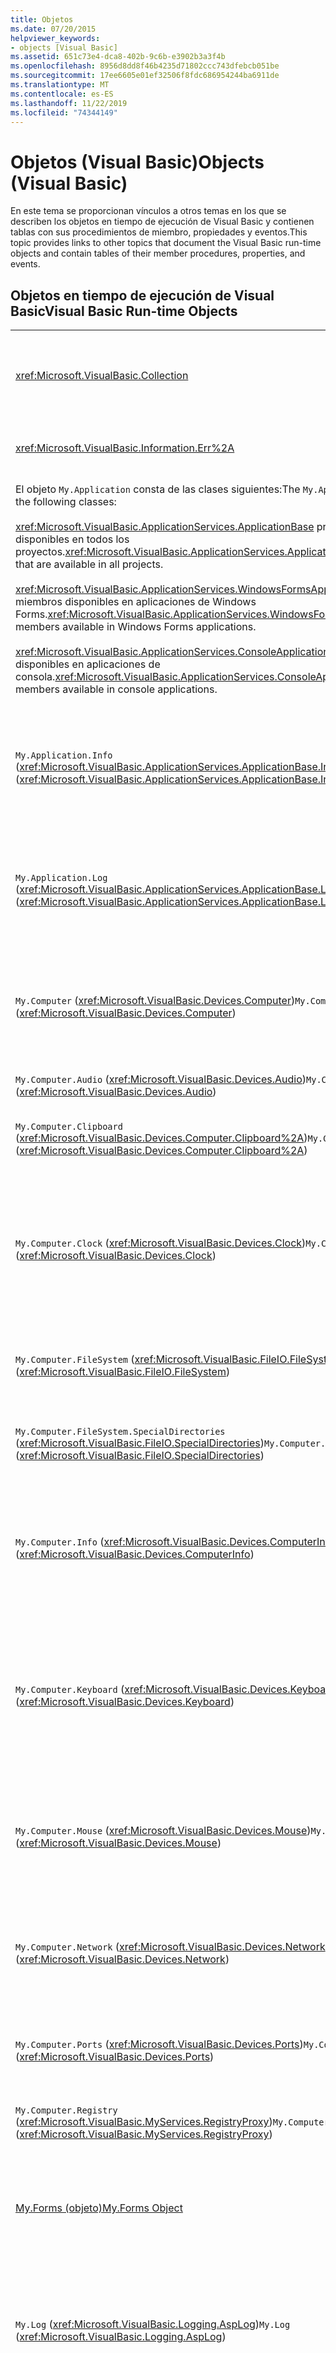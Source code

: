 ```yaml
---
title: Objetos
ms.date: 07/20/2015
helpviewer_keywords:
- objects [Visual Basic]
ms.assetid: 651c73e4-dca8-402b-9c6b-e3902b3a3f4b
ms.openlocfilehash: 8956d8dd8f46b4235d71802ccc743dfebcb051be
ms.sourcegitcommit: 17ee6605e01ef32506f8fdc686954244ba6911de
ms.translationtype: MT
ms.contentlocale: es-ES
ms.lasthandoff: 11/22/2019
ms.locfileid: "74344149"
---
```

# <a name="objects-visual-basic"></a><span data-ttu-id="e2075-102">Objetos (Visual Basic)</span><span class="sxs-lookup"><span data-stu-id="e2075-102">Objects (Visual Basic)</span></span>
<span data-ttu-id="e2075-103">En este tema se proporcionan vínculos a otros temas en los que se describen los objetos en tiempo de ejecución de Visual Basic y contienen tablas con sus procedimientos de miembro, propiedades y eventos.</span><span class="sxs-lookup"><span data-stu-id="e2075-103">This topic provides links to other topics that document the Visual Basic run-time objects and contain tables of their member procedures, properties, and events.</span></span>  
  
## <a name="visual-basic-run-time-objects"></a><span data-ttu-id="e2075-104">Objetos en tiempo de ejecución de Visual Basic</span><span class="sxs-lookup"><span data-stu-id="e2075-104">Visual Basic Run-time Objects</span></span>  
  
|||  
|---|---|  
|<xref:Microsoft.VisualBasic.Collection>|<span data-ttu-id="e2075-105">Proporciona una cómoda manera de ver un grupo de elementos relacionado como un solo objeto.</span><span class="sxs-lookup"><span data-stu-id="e2075-105">Provides a convenient way to see a related group of items as a single object.</span></span>|  
|<xref:Microsoft.VisualBasic.Information.Err%2A>|<span data-ttu-id="e2075-106">Contiene información sobre los errores en tiempo de ejecución.</span><span class="sxs-lookup"><span data-stu-id="e2075-106">Contains information about run-time errors.</span></span>|  
|<span data-ttu-id="e2075-107">El objeto `My.Application` consta de las clases siguientes:</span><span class="sxs-lookup"><span data-stu-id="e2075-107">The `My.Application` object consists of the following classes:</span></span><br /><br /> <span data-ttu-id="e2075-108"><xref:Microsoft.VisualBasic.ApplicationServices.ApplicationBase> proporciona miembros que están disponibles en todos los proyectos.</span><span class="sxs-lookup"><span data-stu-id="e2075-108"><xref:Microsoft.VisualBasic.ApplicationServices.ApplicationBase> provides members that are available in all projects.</span></span><br /><br /> <span data-ttu-id="e2075-109"><xref:Microsoft.VisualBasic.ApplicationServices.WindowsFormsApplicationBase> proporciona miembros disponibles en aplicaciones de Windows Forms.</span><span class="sxs-lookup"><span data-stu-id="e2075-109"><xref:Microsoft.VisualBasic.ApplicationServices.WindowsFormsApplicationBase> provides members available in Windows Forms applications.</span></span><br /><br /> <span data-ttu-id="e2075-110"><xref:Microsoft.VisualBasic.ApplicationServices.ConsoleApplicationBase> proporciona miembros disponibles en aplicaciones de consola.</span><span class="sxs-lookup"><span data-stu-id="e2075-110"><xref:Microsoft.VisualBasic.ApplicationServices.ConsoleApplicationBase> provides members available in console applications.</span></span>|<span data-ttu-id="e2075-111">Proporciona datos asociados únicamente con la aplicación actual o el archivo DLL.</span><span class="sxs-lookup"><span data-stu-id="e2075-111">Provides data that is associated only with the current application or DLL.</span></span> <span data-ttu-id="e2075-112">No se puede modificar la información de nivel de sistema mediante `My.Application`.</span><span class="sxs-lookup"><span data-stu-id="e2075-112">No system-level information can be altered with `My.Application`.</span></span><br /><br /> <span data-ttu-id="e2075-113">Algunos miembros solo están disponibles para aplicaciones de consola o de Windows Forms.</span><span class="sxs-lookup"><span data-stu-id="e2075-113">Some members are available only for Windows Forms or console applications.</span></span>|  
|<span data-ttu-id="e2075-114">`My.Application.Info` (<xref:Microsoft.VisualBasic.ApplicationServices.ApplicationBase.Info%2A>)</span><span class="sxs-lookup"><span data-stu-id="e2075-114">`My.Application.Info` (<xref:Microsoft.VisualBasic.ApplicationServices.ApplicationBase.Info%2A>)</span></span>|<span data-ttu-id="e2075-115">Proporciona propiedades para obtener información sobre una la aplicación, como el número de versión, la descripción, los ensamblados cargados, etc.</span><span class="sxs-lookup"><span data-stu-id="e2075-115">Provides properties for getting the information about an application, such as the version number, description, loaded assemblies, and so on.</span></span>|  
|<span data-ttu-id="e2075-116">`My.Application.Log` (<xref:Microsoft.VisualBasic.ApplicationServices.ApplicationBase.Log%2A>)</span><span class="sxs-lookup"><span data-stu-id="e2075-116">`My.Application.Log` (<xref:Microsoft.VisualBasic.ApplicationServices.ApplicationBase.Log%2A>)</span></span>|<span data-ttu-id="e2075-117">Proporciona una propiedad y métodos para escribir información de eventos y excepciones en los agentes de escucha de registro de la aplicación.</span><span class="sxs-lookup"><span data-stu-id="e2075-117">Provides a property and methods to write event and exception information to the application's log listeners.</span></span>|  
|<span data-ttu-id="e2075-118">`My.Computer` (<xref:Microsoft.VisualBasic.Devices.Computer>)</span><span class="sxs-lookup"><span data-stu-id="e2075-118">`My.Computer` (<xref:Microsoft.VisualBasic.Devices.Computer>)</span></span>|<span data-ttu-id="e2075-119">Proporciona propiedades para manipular componentes del equipo, como el audio, el reloj, el teclado, el sistema de archivos, etc.</span><span class="sxs-lookup"><span data-stu-id="e2075-119">Provides properties for manipulating computer components such as audio, the clock, the keyboard, the file system, and so on.</span></span>|  
|<span data-ttu-id="e2075-120">`My.Computer.Audio` (<xref:Microsoft.VisualBasic.Devices.Audio>)</span><span class="sxs-lookup"><span data-stu-id="e2075-120">`My.Computer.Audio` (<xref:Microsoft.VisualBasic.Devices.Audio>)</span></span>|<span data-ttu-id="e2075-121">Proporciona métodos para reproducir sonidos.</span><span class="sxs-lookup"><span data-stu-id="e2075-121">Provides methods for playing sounds.</span></span>|  
|<span data-ttu-id="e2075-122">`My.Computer.Clipboard` (<xref:Microsoft.VisualBasic.Devices.Computer.Clipboard%2A>)</span><span class="sxs-lookup"><span data-stu-id="e2075-122">`My.Computer.Clipboard` (<xref:Microsoft.VisualBasic.Devices.Computer.Clipboard%2A>)</span></span>|<span data-ttu-id="e2075-123">Proporciona métodos para manipular el Portapapeles.</span><span class="sxs-lookup"><span data-stu-id="e2075-123">Provides methods for manipulating the Clipboard.</span></span>|  
|<span data-ttu-id="e2075-124">`My.Computer.Clock` (<xref:Microsoft.VisualBasic.Devices.Clock>)</span><span class="sxs-lookup"><span data-stu-id="e2075-124">`My.Computer.Clock` (<xref:Microsoft.VisualBasic.Devices.Clock>)</span></span>|<span data-ttu-id="e2075-125">Proporciona propiedades para obtener acceso a la hora local actual y al Horario universal coordinado (equivalente a la Hora del meridiano de Greenwich) desde el reloj del sistema.</span><span class="sxs-lookup"><span data-stu-id="e2075-125">Provides properties for accessing the current local time and Universal Coordinated Time (equivalent to Greenwich Mean Time) from the system clock.</span></span>|  
|<span data-ttu-id="e2075-126">`My.Computer.FileSystem` (<xref:Microsoft.VisualBasic.FileIO.FileSystem>)</span><span class="sxs-lookup"><span data-stu-id="e2075-126">`My.Computer.FileSystem` (<xref:Microsoft.VisualBasic.FileIO.FileSystem>)</span></span>|<span data-ttu-id="e2075-127">Proporciona propiedades y métodos para trabajar con unidades, archivos y directorios.</span><span class="sxs-lookup"><span data-stu-id="e2075-127">Provides properties and methods for working with drives, files, and directories.</span></span>|  
|<span data-ttu-id="e2075-128">`My.Computer.FileSystem.SpecialDirectories` (<xref:Microsoft.VisualBasic.FileIO.SpecialDirectories>)</span><span class="sxs-lookup"><span data-stu-id="e2075-128">`My.Computer.FileSystem.SpecialDirectories` (<xref:Microsoft.VisualBasic.FileIO.SpecialDirectories>)</span></span>|<span data-ttu-id="e2075-129">Proporciona propiedades para obtener acceso a directorios a los que suele hacerse referencia.</span><span class="sxs-lookup"><span data-stu-id="e2075-129">Provides properties for accessing commonly referenced directories.</span></span>|  
|<span data-ttu-id="e2075-130">`My.Computer.Info` (<xref:Microsoft.VisualBasic.Devices.ComputerInfo>)</span><span class="sxs-lookup"><span data-stu-id="e2075-130">`My.Computer.Info` (<xref:Microsoft.VisualBasic.Devices.ComputerInfo>)</span></span>|<span data-ttu-id="e2075-131">Proporciona propiedades para obtener información sobre la memoria, los ensamblados cargados, el nombre y el sistema operativo del equipo.</span><span class="sxs-lookup"><span data-stu-id="e2075-131">Provides properties for getting information about the computer's memory, loaded assemblies, name, and operating system.</span></span>|  
|<span data-ttu-id="e2075-132">`My.Computer.Keyboard` (<xref:Microsoft.VisualBasic.Devices.Keyboard>)</span><span class="sxs-lookup"><span data-stu-id="e2075-132">`My.Computer.Keyboard` (<xref:Microsoft.VisualBasic.Devices.Keyboard>)</span></span>|<span data-ttu-id="e2075-133">Proporciona propiedades para obtener acceso al estado actual del teclado, como las teclas que se han presionado, y proporciona un método para enviar pulsaciones de teclas a la ventana activa.</span><span class="sxs-lookup"><span data-stu-id="e2075-133">Provides properties for accessing the current state of the keyboard, such as what keys are currently pressed, and provides a method to send keystrokes to the active window.</span></span>|  
|<span data-ttu-id="e2075-134">`My.Computer.Mouse` (<xref:Microsoft.VisualBasic.Devices.Mouse>)</span><span class="sxs-lookup"><span data-stu-id="e2075-134">`My.Computer.Mouse` (<xref:Microsoft.VisualBasic.Devices.Mouse>)</span></span>|<span data-ttu-id="e2075-135">Proporciona propiedades para obtener información sobre el formato y la configuración del mouse instalado en el equipo local.</span><span class="sxs-lookup"><span data-stu-id="e2075-135">Provides properties for getting information about the format and configuration of the mouse that is installed on the local computer.</span></span>|  
|<span data-ttu-id="e2075-136">`My.Computer.Network` (<xref:Microsoft.VisualBasic.Devices.Network>)</span><span class="sxs-lookup"><span data-stu-id="e2075-136">`My.Computer.Network` (<xref:Microsoft.VisualBasic.Devices.Network>)</span></span>|<span data-ttu-id="e2075-137">Proporciona una propiedad, un evento y métodos para interactuar con la red a la que está conectado el equipo.</span><span class="sxs-lookup"><span data-stu-id="e2075-137">Provides a property, an event, and methods for interacting with the network to which the computer is connected.</span></span>|  
|<span data-ttu-id="e2075-138">`My.Computer.Ports` (<xref:Microsoft.VisualBasic.Devices.Ports>)</span><span class="sxs-lookup"><span data-stu-id="e2075-138">`My.Computer.Ports` (<xref:Microsoft.VisualBasic.Devices.Ports>)</span></span>|<span data-ttu-id="e2075-139">Proporciona una propiedad y un método para obtener acceso a los puertos serie del equipo.</span><span class="sxs-lookup"><span data-stu-id="e2075-139">Provides a property and a method for accessing the computer's serial ports.</span></span>|  
|<span data-ttu-id="e2075-140">`My.Computer.Registry` (<xref:Microsoft.VisualBasic.MyServices.RegistryProxy>)</span><span class="sxs-lookup"><span data-stu-id="e2075-140">`My.Computer.Registry` (<xref:Microsoft.VisualBasic.MyServices.RegistryProxy>)</span></span>|<span data-ttu-id="e2075-141">Proporciona propiedades y métodos para manipular el Registro.</span><span class="sxs-lookup"><span data-stu-id="e2075-141">Provides properties and methods for manipulating the registry.</span></span>|  
|[<span data-ttu-id="e2075-142">My.Forms (objeto)</span><span class="sxs-lookup"><span data-stu-id="e2075-142">My.Forms Object</span></span>](../../../visual-basic/language-reference/objects/my-forms-object.md)|<span data-ttu-id="e2075-143">Proporciona propiedades para obtener acceso a una instancia de cada formulario Windows Forms declarado en el proyecto actual.</span><span class="sxs-lookup"><span data-stu-id="e2075-143">Provides properties for accessing an instance of each Windows Form declared in the current project.</span></span>|  
|<span data-ttu-id="e2075-144">`My.Log` (<xref:Microsoft.VisualBasic.Logging.AspLog>)</span><span class="sxs-lookup"><span data-stu-id="e2075-144">`My.Log` (<xref:Microsoft.VisualBasic.Logging.AspLog>)</span></span>|<span data-ttu-id="e2075-145">Proporciona una propiedad y métodos para escribir información de eventos y excepciones en los agentes de escucha de registro de la aplicación para aplicaciones web.</span><span class="sxs-lookup"><span data-stu-id="e2075-145">Provides a property and methods for writing event and exception information to the application's log listeners for Web applications.</span></span>|  
|[<span data-ttu-id="e2075-146">My.Request (objeto)</span><span class="sxs-lookup"><span data-stu-id="e2075-146">My.Request Object</span></span>](../../../visual-basic/language-reference/objects/my-request-object.md)|<span data-ttu-id="e2075-147">Obtiene el objeto <xref:System.Web.HttpRequest> para la página solicitada.</span><span class="sxs-lookup"><span data-stu-id="e2075-147">Gets the <xref:System.Web.HttpRequest> object for the requested page.</span></span> <span data-ttu-id="e2075-148">Objeto `My.Request` que contiene información sobre la solicitud HTTP actual.</span><span class="sxs-lookup"><span data-stu-id="e2075-148">The `My.Request` object contains information about the current HTTP request.</span></span><br /><br /> <span data-ttu-id="e2075-149">El objeto `My.Request` solo está disponible para las aplicaciones ASP.NET.</span><span class="sxs-lookup"><span data-stu-id="e2075-149">The `My.Request` object is available only for ASP.NET applications.</span></span>|  
|[<span data-ttu-id="e2075-150">My.Resources (objeto)</span><span class="sxs-lookup"><span data-stu-id="e2075-150">My.Resources Object</span></span>](../../../visual-basic/language-reference/objects/my-resources-object.md)|<span data-ttu-id="e2075-151">Proporciona propiedades y clases para obtener acceso a los recursos de una aplicación.</span><span class="sxs-lookup"><span data-stu-id="e2075-151">Provides properties and classes for accessing an application's resources.</span></span>|  
|[<span data-ttu-id="e2075-152">My.Response (objeto)</span><span class="sxs-lookup"><span data-stu-id="e2075-152">My.Response Object</span></span>](../../../visual-basic/language-reference/objects/my-response-object.md)|<span data-ttu-id="e2075-153">Obtiene el objeto <xref:System.Web.HttpResponse> asociado al <xref:System.Web.UI.Page>.</span><span class="sxs-lookup"><span data-stu-id="e2075-153">Gets the <xref:System.Web.HttpResponse> object that is associated with the <xref:System.Web.UI.Page>.</span></span> <span data-ttu-id="e2075-154">Este objeto permite enviar datos de respuesta HTTP a un cliente y contiene información sobre esa respuesta.</span><span class="sxs-lookup"><span data-stu-id="e2075-154">This object allows you to send HTTP response data to a client and contains information about that response.</span></span><br /><br /> <span data-ttu-id="e2075-155">El objeto `My.Response` solo está disponible para las aplicaciones ASP.NET.</span><span class="sxs-lookup"><span data-stu-id="e2075-155">The `My.Response` object is available only for ASP.NET applications.</span></span>|  
|[<span data-ttu-id="e2075-156">My.Settings (objeto)</span><span class="sxs-lookup"><span data-stu-id="e2075-156">My.Settings Object</span></span>](../../../visual-basic/language-reference/objects/my-settings-object.md)|<span data-ttu-id="e2075-157">Proporciona propiedades y métodos para obtener acceso a la configuración de una aplicación.</span><span class="sxs-lookup"><span data-stu-id="e2075-157">Provides properties and methods for accessing an application's settings.</span></span>|  
|<span data-ttu-id="e2075-158">`My.User` (<xref:Microsoft.VisualBasic.ApplicationServices.User>)</span><span class="sxs-lookup"><span data-stu-id="e2075-158">`My.User` (<xref:Microsoft.VisualBasic.ApplicationServices.User>)</span></span>|<span data-ttu-id="e2075-159">Proporciona acceso a información sobre el usuario actual.</span><span class="sxs-lookup"><span data-stu-id="e2075-159">Provides access to information about the current user.</span></span>|  
|[<span data-ttu-id="e2075-160">My.WebServices (objeto)</span><span class="sxs-lookup"><span data-stu-id="e2075-160">My.WebServices Object</span></span>](../../../visual-basic/language-reference/objects/my-webservices-object.md)|<span data-ttu-id="e2075-161">Proporciona propiedades para crear y obtener acceso a una sola instancia de cada servicio web al que hace referencia el proyecto actual.</span><span class="sxs-lookup"><span data-stu-id="e2075-161">Provides properties for creating and accessing a single instance of each Web service that is referenced by the current project.</span></span>|  
|<xref:Microsoft.VisualBasic.FileIO.TextFieldParser>|<span data-ttu-id="e2075-162">Proporciona los métodos y propiedades para analizar archivos de texto estructurados.</span><span class="sxs-lookup"><span data-stu-id="e2075-162">Provides methods and properties for parsing structured text files.</span></span>|  
  
## <a name="see-also"></a><span data-ttu-id="e2075-163">Vea también</span><span class="sxs-lookup"><span data-stu-id="e2075-163">See also</span></span>

- [<span data-ttu-id="e2075-164">Referencia del lenguaje Visual Basic</span><span class="sxs-lookup"><span data-stu-id="e2075-164">Visual Basic Language Reference</span></span>](../../../visual-basic/language-reference/index.md)
- [<span data-ttu-id="e2075-165">Visual Basic</span><span class="sxs-lookup"><span data-stu-id="e2075-165">Visual Basic</span></span>](../../../visual-basic/index.md)
